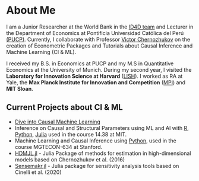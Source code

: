 # About Me
I am a Junior Researcher at the World Bank in the [ID4D team](https://id4d.worldbank.org/) and Lecturer in the Department of Economics at Pontificia Universidad Católica del Perú [(PUCP)](https://www.pucp.edu.pe/profesor/alexander-quispe-rojas). Currently, I collaborate with Professor [Victor Chernozhukov](https://www.victorchernozhukov.com/) on the creation of Econometric Packages and Tutorials about Causal Inference and Machine Learning (CI & ML).

I received my B.S. in Economics at PUCP and my M.S in Quantitative Economics at the University of Munich. During my second year, I visited the **Laboratory for Innovation Science at Harvard** ([LISH](https://www.iq.harvard.edu/people/alexander-quispe-rojas)). I worked as RA at Yale, the **Max Planck Institute for Innovation and Competition** ([MPI](https://www.ip.mpg.de/en/)) and **MIT Sloan**. 

## Current Projects about CI & ML

* [Dive into Causal Machine Learning](https://d2cml-ai.github.io/d2cml.ai/)
* Inference on Causal and Structural Parameters using ML and AI with [R](https://d2cml-ai.github.io/14.388_r), [Python](https://d2cml-ai.github.io/14.388_py), [Julia](https://d2cml-ai.github.io/14.388_jl) used in the course 14.38 at MIT.
* Machine Learning and Causal Inference using [Python](https://d2cml-ai.github.io/mgtecon634_py/md/intro.html), used in the course MGTECON-634 at Stanford.
* [HDMJL.jl](https://github.com/d2cml-ai/HDMjl.jl) - Julia Package of methods for estimation in high-dimensional models based on Chernozhukov et al. (2016)
* [Sensemakr.jl](https://github.com/d2cml-ai/Sensemakr.jl) - Julia package for sensitivity analysis tools based on Cinelli et al. (2020)